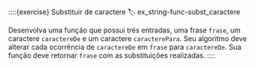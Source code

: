 ::::{exercise} Substituir de caractere
:label: ex_string-func-subst_caractere

Desenvolva uma função que possui três entradas, uma frase `frase`, um caractere `caractereDe` e um caractere `caracterePara`. Seu algoritmo deve alterar cada ocorrência de `caractereDe` em `frase` para `caractereDe`. Sua função deve retornar `frase` com as substituições realizadas.
::::